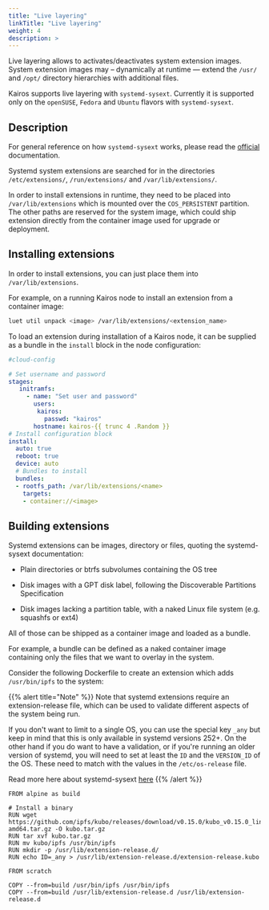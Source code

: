 ```yaml
---
title: "Live layering"
linkTitle: "Live layering"
weight: 4
description: >
---
```


Live layering allows to activates/deactivates system extension images. System extension images may – dynamically at runtime — extend the `/usr/` and `/opt/` directory hierarchies with additional files.

Kairos supports live layering with `systemd-sysext`. Currently it is supported only on the `openSUSE`, `Fedora` and `Ubuntu` flavors with `systemd-sysext`.

## Description

For general reference on how `systemd-sysext` works, please read the [official](https://www.freedesktop.org/software/systemd/man/systemd-sysext.html) documentation.

Systemd system extensions are searched for in the directories `/etc/extensions/`, `/run/extensions/` and `/var/lib/extensions/`.

In order to install extensions in runtime, they need to be placed into `/var/lib/extensions` which is mounted over the `COS_PERSISTENT` partition. The other paths are reserved for the system image, which could ship extension directly from the container image used for upgrade or deployment.

## Installing extensions

In order to install extensions, you can just place them into `/var/lib/extensions`.

For example, on a running Kairos node to install an extension from a container image:

```bash
luet util unpack <image> /var/lib/extensions/<extension_name>
```

To load an extension during installation of a Kairos node, it can be supplied as a bundle in the `install` block in the node configuration:

```yaml
#cloud-config

# Set username and password
stages:
   initramfs:
     - name: "Set user and password"
       users:
        kairos:
          passwd: "kairos"
       hostname: kairos-{{ trunc 4 .Random }}
# Install configuration block
install:
  auto: true
  reboot: true
  device: auto
  # Bundles to install
  bundles:
  - rootfs_path: /var/lib/extensions/<name>
    targets:
    - container://<image>
```

## Building extensions

Systemd extensions can be images, directory or files, quoting the systemd-sysext documentation:

- Plain directories or btrfs subvolumes containing the OS tree

- Disk images with a GPT disk label, following the Discoverable Partitions Specification

- Disk images lacking a partition table, with a naked Linux file system (e.g. squashfs or ext4)

All of those can be shipped as a container image and loaded as a bundle.

For example, a bundle can be defined as a naked container image containing only the files that we want to overlay in the system.

Consider the following Dockerfile to create an extension which adds `/usr/bin/ipfs` to the system:


{{% alert title="Note" %}}
Note that systemd extensions require an extension-release file, which can be used to validate different aspects of the system being run.

If you don't want to limit to a single OS, you can use the special key `_any` but keep in mind that this is only available in systemd versions 252+.
On the other hand if you do want to have a validation, or if you're running an older version of systemd, you will need to set at least the `ID` and the `VERSION_ID` of the OS.
These need to match with the values in the `/etc/os-release` file.

Read more here about systemd-sysext [here](https://www.freedesktop.org/software/systemd/man/systemd-sysext.html)
{{% /alert %}}

```docker
FROM alpine as build

# Install a binary
RUN wget https://github.com/ipfs/kubo/releases/download/v0.15.0/kubo_v0.15.0_linux-amd64.tar.gz -O kubo.tar.gz
RUN tar xvf kubo.tar.gz
RUN mv kubo/ipfs /usr/bin/ipfs
RUN mkdir -p /usr/lib/extension-release.d/
RUN echo ID=_any > /usr/lib/extension-release.d/extension-release.kubo

FROM scratch

COPY --from=build /usr/bin/ipfs /usr/bin/ipfs
COPY --from=build /usr/lib/extension-release.d /usr/lib/extension-release.d
```
